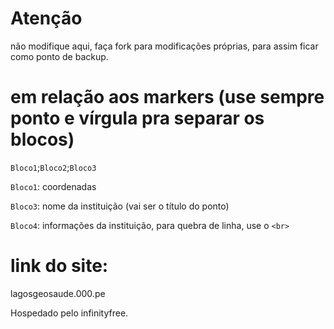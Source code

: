# Atenção
não modifique aqui, faça fork para modificações próprias, para assim ficar como ponto de backup.

# em relação aos markers (use sempre ponto e vírgula pra separar os blocos)

`Bloco1`;`Bloco2`;`Bloco3`


`Bloco1`: coordenadas

`Bloco3`: nome da instituição (vai ser o título do ponto)

`Bloco4`: informações da instituição, para quebra de linha, use o ``` <br> ```
# link do site:
lagosgeosaude.000.pe

Hospedado pelo infinityfree.
